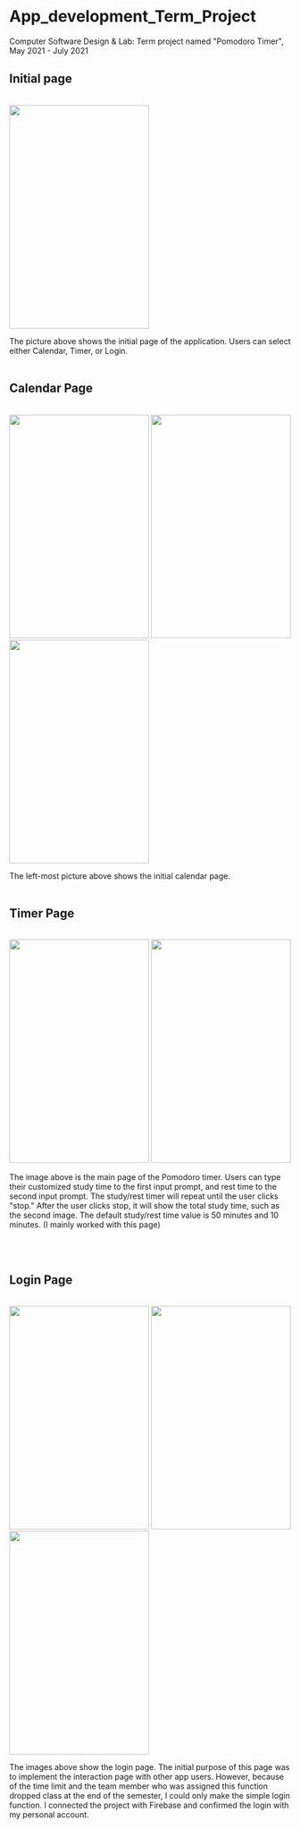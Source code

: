 # App_development_Term_Project
Computer Software Design & Lab: Term project named "Pomodoro Timer", May 2021 - July 2021

<h2>Initial page</h2>
<br>
<img src="https://github.com/NaHyeon520/App_development_Term_Project/assets/62274608/2f6fb915-6298-4fe8-a72b-026a2e5c9000" width="250" height="400"/>

The picture above shows the initial page of the application. Users can select either Calendar, Timer, or Login.
<br>
<br>

<h2>Calendar Page</h2>
<br>
<img src="https://github.com/NaHyeon520/App_development_Term_Project/assets/62274608/6c373fbc-0db9-4337-944b-341b801f6e81" width="250" height="400"/>
<img src="https://github.com/NaHyeon520/App_development_Term_Project/assets/62274608/7ea1b9d3-b2dd-43e2-8843-b2bae1662833" width="250" height="400"/>
<img src="https://github.com/NaHyeon520/App_development_Term_Project/assets/62274608/3c2a992c-9432-4a17-8747-4ad5c7c28f41" width="250" height="400"/>

The left-most picture above shows the initial calendar page. 
<br>
<br>

<h2>Timer Page</h2>
<br>
<img src="https://github.com/NaHyeon520/App_development_Term_Project/assets/62274608/e7c96016-ee99-464e-a808-bd6dce35a8ad" width="250" height="400"/>
<img src="https://github.com/NaHyeon520/App_development_Term_Project/assets/62274608/458f58a0-c452-4474-aefa-fc18e8923ca8" width="250" height="400"/>

The image above is the main page of the Pomodoro timer. Users can type their customized study time to the first input prompt, and rest time to the second input prompt. The study/rest timer will repeat until the user clicks "stop." After the user clicks stop, it will show the total study time, such as the second image. The default study/rest time value is 50 minutes and 10 minutes. 
(I mainly worked with this page)

<br>
<br>

<h2>Login Page</h2>
<br>
<img src="https://github.com/NaHyeon520/App_development_Term_Project/assets/62274608/a43a06f6-dedc-4dfe-9dd4-5e7bc842659b" width="250" height="400"/>
<img src="https://github.com/NaHyeon520/App_development_Term_Project/assets/62274608/5104fd9c-bd12-48bf-a845-d7aab29239b7" width="250" height="400"/>
<img src="https://github.com/NaHyeon520/App_development_Term_Project/assets/62274608/671d1f75-e64c-4256-af14-900932834627" width="250" height="400"/>

The images above show the login page. The initial purpose of this page was to implement the interaction page with other app users. However, because of the time limit and the team member who was assigned this function dropped class at the end of the semester, I could only make the simple login function. I connected the project with Firebase and confirmed the login with my personal account. 

